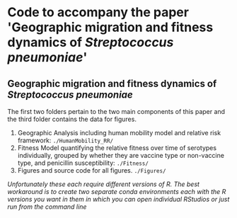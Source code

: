 # Code to accompany the paper 'Geographic migration and fitness dynamics of *Streptococcus pneumoniae*' <br />
## Geographic migration and fitness dynamics of *Streptococcus pneumoniae*
The first two folders pertain to the two main components of this paper and the third folder contains the data for figures. <br />
1) Geographic Analysis including human mobility model and relative risk framework:  ```./HumanMobility_RR/```
2) Fitness Model quantifying the relative fitness over time of serotypes individually, grouped by whether they are vaccine type or non-vaccine type, and penicillin susceptibility: ```./Fitness/```
3) Figures and source code for all figures. ```./Figures/```


*Unfortunately these each require different versions of R. The best workaround is to create two separate conda environments each with the R versions you want in them in which you can open individual RStudios or just run from the command line*
